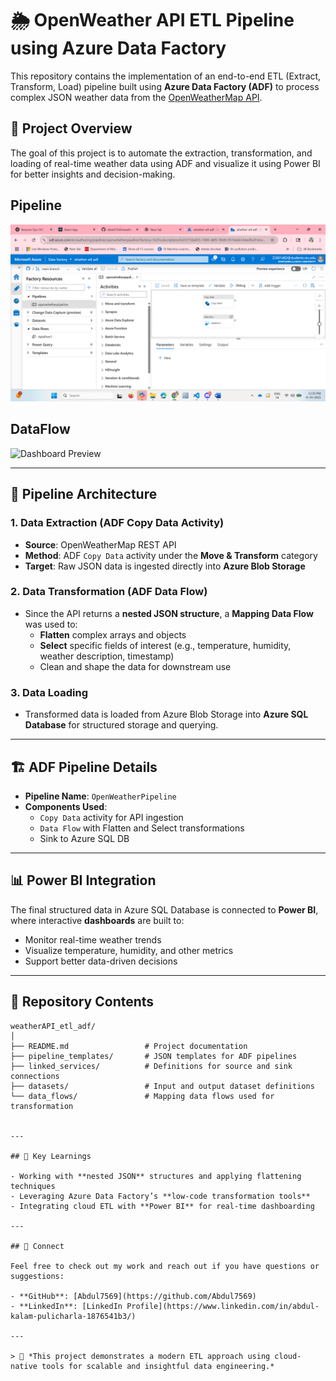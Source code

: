 # 🌦️ OpenWeather API ETL Pipeline using Azure Data Factory

This repository contains the implementation of an end-to-end ETL (Extract, Transform, Load) pipeline built using **Azure Data Factory (ADF)** to process complex JSON weather data from the [OpenWeatherMap API](https://openweathermap.org/).

## 🚀 Project Overview

The goal of this project is to automate the extraction, transformation, and loading of real-time weather data using ADF and visualize it using Power BI for better insights and decision-making.
## Pipeline
![Dashboard Preview](images/pipeline.png)
## DataFlow
![Dashboard Preview](images/Dashboard.png)

---

## 🔧 Pipeline Architecture

### 1. **Data Extraction** (ADF Copy Data Activity)
- **Source**: OpenWeatherMap REST API
- **Method**: ADF `Copy Data` activity under the **Move & Transform** category
- **Target**: Raw JSON data is ingested directly into **Azure Blob Storage**

### 2. **Data Transformation** (ADF Data Flow)
- Since the API returns a **nested JSON structure**, a **Mapping Data Flow** was used to:
  - **Flatten** complex arrays and objects
  - **Select** specific fields of interest (e.g., temperature, humidity, weather description, timestamp)
  - Clean and shape the data for downstream use

### 3. **Data Loading**
- Transformed data is loaded from Azure Blob Storage into **Azure SQL Database** for structured storage and querying.

---

## 🏗️ ADF Pipeline Details

- **Pipeline Name**: `OpenWeatherPipeline`
- **Components Used**:
  - `Copy Data` activity for API ingestion
  - `Data Flow` with Flatten and Select transformations
  - Sink to Azure SQL DB

---

## 📊 Power BI Integration

The final structured data in Azure SQL Database is connected to **Power BI**, where interactive **dashboards** are built to:

- Monitor real-time weather trends
- Visualize temperature, humidity, and other metrics
- Support better data-driven decisions

---

## 📁 Repository Contents

```plaintext
weatherAPI_etl_adf/
│
├── README.md                 # Project documentation
├── pipeline_templates/       # JSON templates for ADF pipelines
├── linked_services/          # Definitions for source and sink connections
├── datasets/                 # Input and output dataset definitions
└── data_flows/               # Mapping data flows used for transformation


---

## 🧠 Key Learnings

- Working with **nested JSON** structures and applying flattening techniques
- Leveraging Azure Data Factory’s **low-code transformation tools**
- Integrating cloud ETL with **Power BI** for real-time dashboarding

---

## 🔗 Connect

Feel free to check out my work and reach out if you have questions or suggestions:

- **GitHub**: [Abdul7569](https://github.com/Abdul7569)
- **LinkedIn**: [LinkedIn Profile](https://www.linkedin.com/in/abdul-kalam-pulicharla-1876541b3/)

---

> 📌 *This project demonstrates a modern ETL approach using cloud-native tools for scalable and insightful data engineering.*
